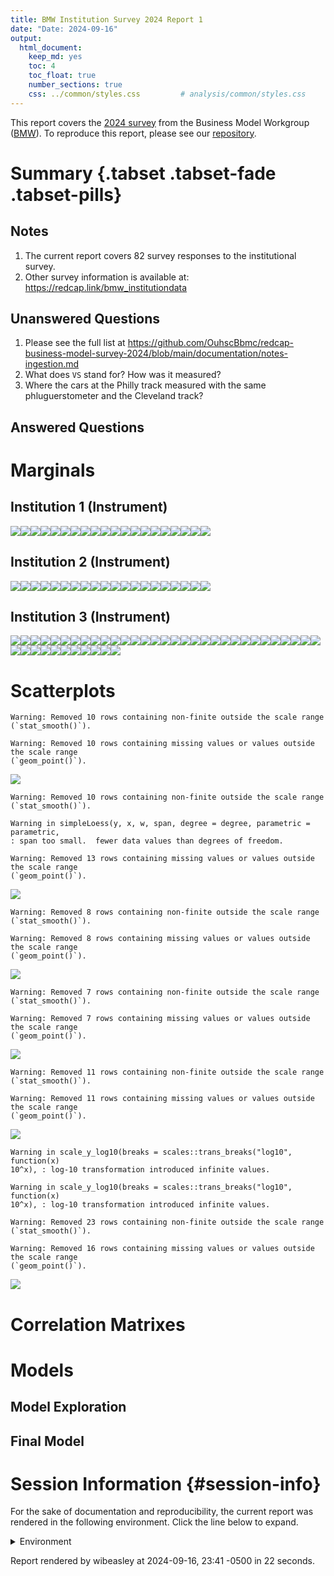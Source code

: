 ```yaml
---
title: BMW Institution Survey 2024 Report 1
date: "Date: 2024-09-16"
output:
  html_document:
    keep_md: yes
    toc: 4
    toc_float: true
    number_sections: true
    css: ../common/styles.css         # analysis/common/styles.css
---
```


This report covers the [2024 survey](https://redcap.vumc.org/community/post.php?id=232648)
from the Business Model Workgroup ([BMW](https://redcap.vumc.org/community/index.php?topic=200834)).
To reproduce this report, please see our
[repository](https://github.com/OuhscBbmc/redcap-business-model-survey-2024).


<!--  Set the working directory to the repository's base directory; this assumes the report is nested inside of two directories.-->


<!-- Set the report-wide options, and point to the external code file. -->


<!-- Load 'sourced' R files.  Suppress the output when loading sources. -->


<!-- Load packages, or at least verify they're available on the local machine.  Suppress the output when loading packages. -->


<!-- Load any global functions and variables declared in the R file.  Suppress the output. -->


<!-- Declare any global functions specific to a Rmd output.  Suppress the output. -->


<!-- Load the datasets.   -->


<!-- Tweak the datasets.   -->


Summary {.tabset .tabset-fade .tabset-pills}
===========================================================================

Notes
---------------------------------------------------------------------------

1.  The current report covers 82 survey responses to the institutional survey.
1.  Other survey information is available at:
<https://redcap.link/bmw_institutiondata>

Unanswered Questions
---------------------------------------------------------------------------

1. Please see the full list at <https://github.com/OuhscBbmc/redcap-business-model-survey-2024/blob/main/documentation/notes-ingestion.md>
1. What does `VS` stand for?  How was it measured?
1. Where the cars at the Philly track measured with the same phluguerstometer and the Cleveland track?


Answered Questions
---------------------------------------------------------------------------


Marginals
===========================================================================

Institution 1 (Instrument)
---------------------------------------------------------------------------

![](figure-png/marginals-inst1-1.png)<!-- -->![](figure-png/marginals-inst1-2.png)<!-- -->![](figure-png/marginals-inst1-3.png)<!-- -->![](figure-png/marginals-inst1-4.png)<!-- -->![](figure-png/marginals-inst1-5.png)<!-- -->![](figure-png/marginals-inst1-6.png)<!-- -->![](figure-png/marginals-inst1-7.png)<!-- -->![](figure-png/marginals-inst1-8.png)<!-- -->![](figure-png/marginals-inst1-9.png)<!-- -->![](figure-png/marginals-inst1-10.png)<!-- -->![](figure-png/marginals-inst1-11.png)<!-- -->![](figure-png/marginals-inst1-12.png)<!-- -->![](figure-png/marginals-inst1-13.png)<!-- -->![](figure-png/marginals-inst1-14.png)<!-- -->![](figure-png/marginals-inst1-15.png)<!-- -->![](figure-png/marginals-inst1-16.png)<!-- -->![](figure-png/marginals-inst1-17.png)<!-- -->![](figure-png/marginals-inst1-18.png)<!-- -->![](figure-png/marginals-inst1-19.png)<!-- -->![](figure-png/marginals-inst1-20.png)<!-- -->

Institution 2 (Instrument)
---------------------------------------------------------------------------

![](figure-png/marginals-inst2-1.png)<!-- -->![](figure-png/marginals-inst2-2.png)<!-- -->![](figure-png/marginals-inst2-3.png)<!-- -->![](figure-png/marginals-inst2-4.png)<!-- -->![](figure-png/marginals-inst2-5.png)<!-- -->![](figure-png/marginals-inst2-6.png)<!-- -->![](figure-png/marginals-inst2-7.png)<!-- -->![](figure-png/marginals-inst2-8.png)<!-- -->![](figure-png/marginals-inst2-9.png)<!-- -->![](figure-png/marginals-inst2-10.png)<!-- -->![](figure-png/marginals-inst2-11.png)<!-- -->![](figure-png/marginals-inst2-12.png)<!-- -->![](figure-png/marginals-inst2-13.png)<!-- -->![](figure-png/marginals-inst2-14.png)<!-- -->![](figure-png/marginals-inst2-15.png)<!-- -->![](figure-png/marginals-inst2-16.png)<!-- -->![](figure-png/marginals-inst2-17.png)<!-- -->![](figure-png/marginals-inst2-18.png)<!-- -->![](figure-png/marginals-inst2-19.png)<!-- -->![](figure-png/marginals-inst2-20.png)<!-- -->

Institution 3 (Instrument)
---------------------------------------------------------------------------

![](figure-png/marginals-inst3-1.png)<!-- -->![](figure-png/marginals-inst3-2.png)<!-- -->![](figure-png/marginals-inst3-3.png)<!-- -->![](figure-png/marginals-inst3-4.png)<!-- -->![](figure-png/marginals-inst3-5.png)<!-- -->![](figure-png/marginals-inst3-6.png)<!-- -->![](figure-png/marginals-inst3-7.png)<!-- -->![](figure-png/marginals-inst3-8.png)<!-- -->![](figure-png/marginals-inst3-9.png)<!-- -->![](figure-png/marginals-inst3-10.png)<!-- -->![](figure-png/marginals-inst3-11.png)<!-- -->![](figure-png/marginals-inst3-12.png)<!-- -->![](figure-png/marginals-inst3-13.png)<!-- -->![](figure-png/marginals-inst3-14.png)<!-- -->![](figure-png/marginals-inst3-15.png)<!-- -->![](figure-png/marginals-inst3-16.png)<!-- -->![](figure-png/marginals-inst3-17.png)<!-- -->![](figure-png/marginals-inst3-18.png)<!-- -->![](figure-png/marginals-inst3-19.png)<!-- -->![](figure-png/marginals-inst3-20.png)<!-- -->![](figure-png/marginals-inst3-21.png)<!-- -->![](figure-png/marginals-inst3-22.png)<!-- -->![](figure-png/marginals-inst3-23.png)<!-- -->![](figure-png/marginals-inst3-24.png)<!-- -->![](figure-png/marginals-inst3-25.png)<!-- -->![](figure-png/marginals-inst3-26.png)<!-- -->![](figure-png/marginals-inst3-27.png)<!-- -->![](figure-png/marginals-inst3-28.png)<!-- -->![](figure-png/marginals-inst3-29.png)<!-- -->![](figure-png/marginals-inst3-30.png)<!-- -->![](figure-png/marginals-inst3-31.png)<!-- -->![](figure-png/marginals-inst3-32.png)<!-- -->![](figure-png/marginals-inst3-33.png)<!-- -->![](figure-png/marginals-inst3-34.png)<!-- -->![](figure-png/marginals-inst3-35.png)<!-- -->![](figure-png/marginals-inst3-36.png)<!-- -->![](figure-png/marginals-inst3-37.png)<!-- -->![](figure-png/marginals-inst3-38.png)<!-- -->![](figure-png/marginals-inst3-39.png)<!-- -->![](figure-png/marginals-inst3-40.png)<!-- -->![](figure-png/marginals-inst3-41.png)<!-- -->![](figure-png/marginals-inst3-42.png)<!-- -->


Scatterplots
===========================================================================


```
Warning: Removed 10 rows containing non-finite outside the scale range
(`stat_smooth()`).
```

```
Warning: Removed 10 rows containing missing values or values outside the scale range
(`geom_point()`).
```

![](figure-png/scatterplots-1.png)<!-- -->

```
Warning: Removed 10 rows containing non-finite outside the scale range
(`stat_smooth()`).
```

```
Warning in simpleLoess(y, x, w, span, degree = degree, parametric = parametric,
: span too small.  fewer data values than degrees of freedom.
```

```
Warning: Removed 13 rows containing missing values or values outside the scale range
(`geom_point()`).
```

![](figure-png/scatterplots-2.png)<!-- -->

```
Warning: Removed 8 rows containing non-finite outside the scale range
(`stat_smooth()`).
```

```
Warning: Removed 8 rows containing missing values or values outside the scale range
(`geom_point()`).
```

![](figure-png/scatterplots-3.png)<!-- -->

```
Warning: Removed 7 rows containing non-finite outside the scale range
(`stat_smooth()`).
```

```
Warning: Removed 7 rows containing missing values or values outside the scale range
(`geom_point()`).
```

![](figure-png/scatterplots-4.png)<!-- -->

```
Warning: Removed 11 rows containing non-finite outside the scale range
(`stat_smooth()`).
```

```
Warning: Removed 11 rows containing missing values or values outside the scale range
(`geom_point()`).
```

![](figure-png/scatterplots-5.png)<!-- -->

```
Warning in scale_y_log10(breaks = scales::trans_breaks("log10", function(x)
10^x), : log-10 transformation introduced infinite values.
```

```
Warning in scale_y_log10(breaks = scales::trans_breaks("log10", function(x)
10^x), : log-10 transformation introduced infinite values.
```

```
Warning: Removed 23 rows containing non-finite outside the scale range
(`stat_smooth()`).
```

```
Warning: Removed 16 rows containing missing values or values outside the scale range
(`geom_point()`).
```

![](figure-png/scatterplots-6.png)<!-- -->


Correlation Matrixes
===========================================================================




Models
===========================================================================

Model Exploration
---------------------------------------------------------------------------



Final Model
---------------------------------------------------------------------------





Session Information {#session-info}
===========================================================================

For the sake of documentation and reproducibility, the current report was rendered in the following environment.  Click the line below to expand.

<details>
  <summary>Environment <span class="glyphicon glyphicon-plus-sign"></span></summary>

```
─ Session info ───────────────────────────────────────────────────────────────
 setting  value
 version  R version 4.4.1 (2024-06-14)
 os       Ubuntu 24.04.1 LTS
 system   x86_64, linux-gnu
 ui       RStudio
 language (EN)
 collate  en_US.UTF-8
 ctype    en_US.UTF-8
 tz       America/Chicago
 date     2024-09-16
 rstudio  2024.04.2+764 Chocolate Cosmos (desktop)
 pandoc   3.1.11 @ /usr/lib/rstudio/resources/app/bin/quarto/bin/tools/x86_64/ (via rmarkdown)

─ Packages ───────────────────────────────────────────────────────────────────
 package         * version    date (UTC) lib source
 archive           1.1.9      2024-09-12 [1] CRAN (R 4.4.1)
 arrow             17.0.0.1   2024-08-21 [1] CRAN (R 4.4.1)
 assertthat        0.2.1      2019-03-21 [1] CRAN (R 4.4.0)
 backports         1.5.0      2024-05-23 [1] CRAN (R 4.4.0)
 base            * 4.4.1      2024-06-17 [4] local
 bit               4.0.5      2022-11-15 [1] CRAN (R 4.4.0)
 bit64             4.0.5      2020-08-30 [1] CRAN (R 4.4.0)
 bslib             0.8.0      2024-07-29 [1] CRAN (R 4.4.1)
 cachem            1.1.0      2024-05-16 [1] CRAN (R 4.4.0)
 checkmate         2.3.2      2024-07-29 [1] CRAN (R 4.4.1)
 cli               3.6.3      2024-06-21 [1] CRAN (R 4.4.1)
 colorspace        2.1-1      2024-07-26 [1] CRAN (R 4.4.1)
 compiler          4.4.1      2024-06-17 [4] local
 config            0.3.2      2023-08-30 [1] CRAN (R 4.4.0)
 crayon            1.5.3      2024-06-20 [1] CRAN (R 4.4.1)
 datasets        * 4.4.1      2024-06-17 [4] local
 digest            0.6.37     2024-08-19 [1] CRAN (R 4.4.1)
 dplyr             1.1.4      2023-11-17 [1] CRAN (R 4.4.0)
 evaluate          0.24.0     2024-06-10 [1] CRAN (R 4.4.1)
 fansi             1.0.6      2023-12-08 [1] CRAN (R 4.4.0)
 farver            2.1.2      2024-05-13 [1] CRAN (R 4.4.0)
 fastmap           1.2.0      2024-05-15 [1] CRAN (R 4.4.0)
 forcats           1.0.0      2023-01-29 [1] CRAN (R 4.4.0)
 generics          0.1.3      2022-07-05 [1] CRAN (R 4.4.0)
 ggplot2         * 3.5.1      2024-04-23 [1] CRAN (R 4.4.0)
 glue              1.7.0      2024-01-09 [1] CRAN (R 4.4.0)
 graphics        * 4.4.1      2024-06-17 [4] local
 grDevices       * 4.4.1      2024-06-17 [4] local
 grid              4.4.1      2024-06-17 [4] local
 gtable            0.3.5      2024-04-22 [1] CRAN (R 4.4.0)
 highr             0.11       2024-05-26 [1] CRAN (R 4.4.0)
 hms               1.1.3      2023-03-21 [1] CRAN (R 4.4.0)
 htmltools         0.5.8.1    2024-04-04 [1] CRAN (R 4.4.0)
 jquerylib         0.1.4      2021-04-26 [1] CRAN (R 4.4.0)
 jsonlite          1.8.8      2023-12-04 [1] CRAN (R 4.4.0)
 knitr           * 1.48       2024-07-07 [1] CRAN (R 4.4.1)
 labeling          0.4.3      2023-08-29 [1] CRAN (R 4.4.0)
 lattice           0.22-6     2024-03-20 [1] CRAN (R 4.4.0)
 lifecycle         1.0.4      2023-11-07 [1] CRAN (R 4.4.0)
 lubridate         1.9.3      2023-09-27 [1] CRAN (R 4.4.0)
 magrittr          2.0.3      2022-03-30 [1] CRAN (R 4.4.0)
 Matrix            1.7-0      2024-04-26 [4] CRAN (R 4.4.0)
 methods         * 4.4.1      2024-06-17 [4] local
 mgcv              1.9-1      2023-12-21 [1] CRAN (R 4.4.0)
 munsell           0.5.1      2024-04-01 [1] CRAN (R 4.4.0)
 nlme              3.1-165    2024-06-06 [4] CRAN (R 4.4.0)
 OuhscMunge        1.0.0.9000 2024-06-03 [1] Github (OuhscBbmc/OuhscMunge@bb2b989)
 parallel          4.4.1      2024-06-17 [4] local
 pillar            1.9.0      2023-03-22 [1] CRAN (R 4.4.0)
 pkgconfig         2.0.3      2019-09-22 [1] CRAN (R 4.4.0)
 png               0.1-8      2022-11-29 [1] CRAN (R 4.4.0)
 purrr             1.0.2      2023-08-10 [1] CRAN (R 4.4.0)
 R6                2.5.1      2021-08-19 [1] CRAN (R 4.4.0)
 RColorBrewer      1.1-3      2022-04-03 [1] CRAN (R 4.4.0)
 Rcpp              1.0.13     2024-07-17 [1] CRAN (R 4.4.1)
 readr             2.1.5      2024-01-10 [1] CRAN (R 4.4.0)
 REDCapR           1.2.0      2024-09-09 [1] CRAN (R 4.4.1)
 rematch2          2.1.2      2020-05-01 [1] CRAN (R 4.4.0)
 reticulate        1.39.0     2024-09-05 [1] CRAN (R 4.4.1)
 rlang             1.1.4      2024-06-04 [1] CRAN (R 4.4.0)
 rmarkdown         2.28       2024-08-17 [1] CRAN (R 4.4.1)
 rstudioapi        0.16.0     2024-03-24 [1] CRAN (R 4.4.0)
 sass              0.4.9      2024-03-15 [1] CRAN (R 4.4.0)
 scales            1.3.0      2023-11-28 [1] CRAN (R 4.4.0)
 sessioninfo       1.2.2      2021-12-06 [1] CRAN (R 4.4.0)
 splines           4.4.1      2024-06-17 [4] local
 stats           * 4.4.1      2024-06-17 [4] local
 stringi           1.8.4      2024-05-06 [1] CRAN (R 4.4.0)
 stringr           1.5.1      2023-11-14 [1] CRAN (R 4.4.0)
 TabularManifest   0.2.1      2024-06-03 [1] Github (Melinae/TabularManifest@2cfe1c1)
 tibble            3.2.1      2023-03-20 [1] CRAN (R 4.4.0)
 tidyr             1.3.1      2024-01-24 [1] CRAN (R 4.4.0)
 tidyselect        1.2.1      2024-03-11 [1] CRAN (R 4.4.0)
 timechange        0.3.0      2024-01-18 [1] CRAN (R 4.4.0)
 tools             4.4.1      2024-06-17 [4] local
 tzdb              0.4.0      2023-05-12 [1] CRAN (R 4.4.0)
 utf8              1.2.4      2023-10-22 [1] CRAN (R 4.4.0)
 utils           * 4.4.1      2024-06-17 [4] local
 vctrs             0.6.5      2023-12-01 [1] CRAN (R 4.4.0)
 vroom             1.6.5      2023-12-05 [1] CRAN (R 4.4.0)
 withr             3.0.1      2024-07-31 [1] CRAN (R 4.4.1)
 xfun              0.47       2024-08-17 [1] CRAN (R 4.4.1)
 yaml              2.3.10     2024-07-26 [1] CRAN (R 4.4.1)

 [1] /home/wibeasley/R/x86_64-pc-linux-gnu-library/4.4
 [2] /usr/local/lib/R/site-library
 [3] /usr/lib/R/site-library
 [4] /usr/lib/R/library

──────────────────────────────────────────────────────────────────────────────
```
</details>



Report rendered by wibeasley at 2024-09-16, 23:41 -0500 in 22 seconds.
